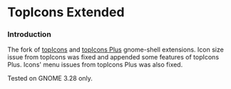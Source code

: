 # TopIcons Extended

### Introduction

The fork of [topIcons](https://extensions.gnome.org/extension/495/topicons/) and [topIcons Plus](https://github.com/phocean/TopIcons-plus) gnome-shell extensions.
Icon size issue from topIcons was fixed and appended some features of topIcons Plus.
Icons' menu issues from topIcons Plus was also fixed.

Tested on GNOME 3.28 only.

